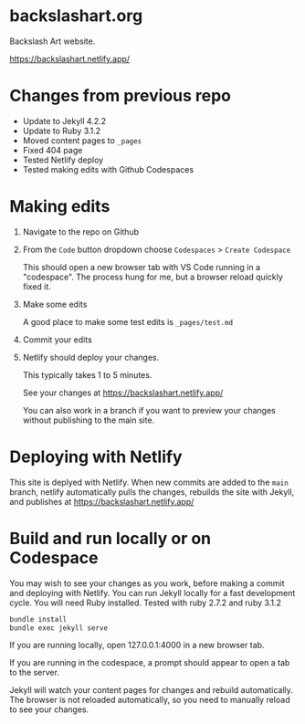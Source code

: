 # backslashart.org

Backslash Art website.

https://backslashart.netlify.app/



# Changes from previous repo

- Update to Jekyll 4.2.2
- Update to Ruby 3.1.2
- Moved content pages to `_pages`
- Fixed 404 page
- Tested Netlify deploy
- Tested making edits with Github Codespaces

# Making edits

1. Navigate to the repo on Github
2. From the `Code` button dropdown choose `Codespaces` > `Create Codespace`

   This should open a new browser tab with VS Code running in a "codespace". The process hung for me, but a browser reload quickly fixed it.

3. Make some edits

   A good place to make some test edits is `_pages/test.md`

4. Commit your edits

5. Netlify should deploy your changes.

   This typically takes 1 to 5 minutes.

   See your changes at https://backslashart.netlify.app/

   You can also work in a branch if you want to preview your changes without publishing to the main site.


# Deploying with Netlify

This site is deplyed with Netlify. When new commits are added to the `main` branch, netlify automatically pulls the changes, rebuilds the site with Jekyll, and publishes at https://backslashart.netlify.app/


# Build and run locally or on Codespace

You may wish to see your changes as you work, before making a commit and deploying with Netlify. You can run Jekyll locally for a fast development cycle. You will need Ruby installed. Tested with ruby 2.7.2 and ruby 3.1.2

```bash
bundle install
bundle exec jekyll serve
```

If you are running locally, open 127.0.0.1:4000 in a new browser tab.

If you are running in the codespace, a prompt should appear to open a tab to the server.

Jekyll will watch your content pages for changes and rebuild automatically. The browser is not reloaded automatically, so you need to manually reload to see your changes.



